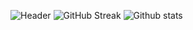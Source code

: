 ![Header](https://cdn.discordapp.com/attachments/768762518540648491/1063792169493745674/header.png)
![GitHub Streak](http://github-readme-streak-stats.herokuapp.com?user=antoinebqt&theme=react)
![Github stats](https://github-readme-stats.vercel.app/api?username=antoinebqt&theme=react&show_icons=true)
